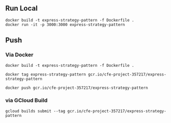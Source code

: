 ## Run Local

```
docker build -t express-strategy-pattern -f Dockerfile .
docker run -it -p 3000:3000 express-strategy-pattern

```

## Push
### Via Docker
```
docker build -t express-strategy-pattern -f Dockerfile .

docker tag express-strategy-pattern gcr.io/cfe-project-357217/express-strategy-pattern

docker push gcr.io/cfe-project-357217/express-strategy-pattern

```

### via GCloud Build

```
gcloud builds submit --tag gcr.io/cfe-project-357217/express-strategy-pattern

```